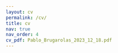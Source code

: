 ```yaml
---
layout: cv
permalink: /cv/
title: cv
nav: true
nav_order: 4
cv_pdf: Pablo_Brugarolas_2023_12_18.pdf
---
```

